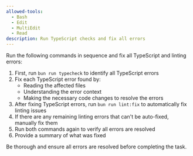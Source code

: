```yaml
---
allowed-tools:
  - Bash
  - Edit
  - MultiEdit
  - Read
description: Run TypeScript checks and fix all errors
---
```


Run the following commands in sequence and fix all TypeScript and linting errors:

1. First, run `bun run typecheck` to identify all TypeScript errors
2. Fix each TypeScript error found by:
   - Reading the affected files
   - Understanding the error context
   - Making the necessary code changes to resolve the errors
3. After fixing TypeScript errors, run `bun run lint:fix` to automatically fix linting issues
4. If there are any remaining linting errors that can't be auto-fixed, manually fix them
5. Run both commands again to verify all errors are resolved
6. Provide a summary of what was fixed

Be thorough and ensure all errors are resolved before completing the task.